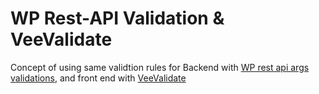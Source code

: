 # WP Rest-API Validation & VeeValidate

Concept of using same validtion rules for Backend with [WP rest api args validations](https://developer.wordpress.org/rest-api/extending-the-rest-api/adding-custom-endpoints/), and front end with [VeeValidate](https://baianat.github.io/vee-validate/)

